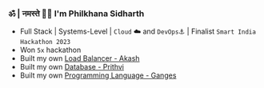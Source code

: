 ### ॐ | नमस्ते 🙏🏼 I'm Philkhana Sidharth

<!-- ![Diagram](./blue.png)  -->

- Full Stack | Systems-Level | `Cloud` ☁️ and `DevOps`⚓ | Finalist `Smart India Hackathon 2023`
- Won `5x` hackathon
- Built my own [Load Balancer - Akash](https://github.com/psidh/Akash)
- Built my own [Database - Prithvi](https://github.com/psidh/Prithvi)
- Built my own [Programming Language - Ganges](https://github.com/psidh/Ganges)


<!-- ![](https://capsule-render.vercel.app/api?type=waving&color=gradient&height=100&section=header) 



-->

  <!-- 
  ### Tech Stack
  [![My Skills](https://skillicons.dev/icons?i=nextjs,react,aws,prisma,kubernetes,docker,postgres,mongodb,vite,express,workers,terraform,nodejs,redis,grafana,prometheus,tailwind,postman,figma,firebase,supabase,java,py,ts,js,go,rust,c,cpp)](https://skillicons.dev)  
  -->
<!-- <p align="left"> <img src="https://komarev.com/ghpvc/?username=psidh&label=Profile%20views&color=000000&style=flat" alt="psidh" /> </p> -->

<!-- [![Sidh's github activity graph](https://github-readme-activity-graph.vercel.app/graph?username=psidh&theme=github-compact)](https://github.com/psidh/github-readme-activity-graph) -->

<!-- ![stats](https://github-readme-stats.vercel.app/api?username=psidh&show_icons=true&theme=dark) -->


<!-- ![Top Langs](https://github-readme-stats.vercel.app/api/top-langs/?username=psidh&langs_count=10&theme=dark) -->


<!-- ![](https://capsule-render.vercel.app/api?type=waving&color=gradient&height=100&section=footer) -->
